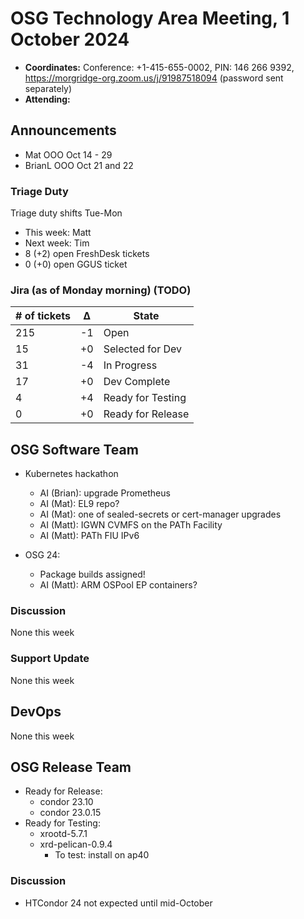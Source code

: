 # OSG Technology Area Meeting, 1 October 2024

-   **Coordinates:** Conference: +1-415-655-0002, PIN: 146 266 9392,
    <https://morgridge-org.zoom.us/j/91987518094> (password sent separately)
-   **Attending:** 

## Announcements

-   Mat OOO Oct 14 - 29
-   BrianL OOO Oct 21 and 22

### Triage Duty

Triage duty shifts Tue-Mon

-   This week: Matt
-   Next week: Tim
-   8 (+2) open FreshDesk tickets
-   0 (+0) open GGUS ticket

### Jira (as of Monday morning) (TODO)

| # of tickets | &Delta; | State             |
|--------------|---------|-------------------|
| 215          | -1      | Open              |
| 15           | +0      | Selected for Dev  |
| 31           | -4      | In Progress       |
| 17           | +0      | Dev Complete      |
| 4            | +4      | Ready for Testing |
| 0            | +0      | Ready for Release |

## OSG Software Team

-   Kubernetes hackathon
    -   AI (Brian): upgrade Prometheus
    -   AI (Mat): EL9 repo?
    -   AI (Mat): one of sealed-secrets or cert-manager upgrades
    -   AI (Matt): IGWN CVMFS on the PATh Facility
    -   AI (Matt): PATh FIU IPv6

-   OSG 24:
    -   Package builds assigned!
    -   AI (Matt): ARM OSPool EP containers?

### Discussion

None this week

### Support Update

None this week

## DevOps

None this week

## OSG Release Team

-   Ready for Release:
    - condor 23.10
    - condor 23.0.15
-   Ready for Testing:
    - xrootd-5.7.1
    - xrd-pelican-0.9.4
        - To test: install on ap40

### Discussion

-   HTCondor 24 not expected until mid-October
